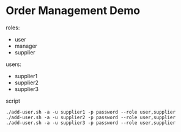 Order Management Demo
=======================

roles:

- user
- manager
- supplier

users:

- supplier1
- supplier2
- supplier3

script

	./add-user.sh -a -u supplier1 -p password --role user,supplier
	./add-user.sh -a -u supplier2 -p password --role user,supplier
	./add-user.sh -a -u supplier3 -p password --role user,supplier
